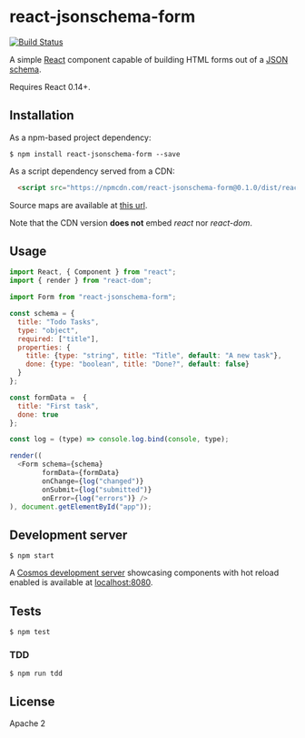 react-jsonschema-form
=====================

[![Build Status](https://travis-ci.org/mozilla-services/react-jsonschema-form.svg)](https://travis-ci.org/mozilla-services/react-jsonschema-form)

A simple [React](http://facebook.github.io/react/) component capable of building
HTML forms out of a [JSON schema](http://jsonschema.net/).

Requires React 0.14+.

## Installation

As a npm-based project dependency:

```
$ npm install react-jsonschema-form --save
```

As a script dependency served from a CDN:

```html
  <script src="https://npmcdn.com/react-jsonschema-form@0.1.0/dist/react-jsonschema-form-0.1.0.js"></script>
```

Source maps are available at [this url](https://npmcdn.com/react-jsonschema-form@0.1.0/dist/react-jsonschema-form-0.1.0.js.map).

Note that the CDN version **does not** embed *react* nor *react-dom*.

## Usage

```js
import React, { Component } from "react";
import { render } from "react-dom";

import Form from "react-jsonschema-form";

const schema = {
  title: "Todo Tasks",
  type: "object",
  required: ["title"],
  properties: {
    title: {type: "string", title: "Title", default: "A new task"},
    done: {type: "boolean", title: "Done?", default: false}
  }
};

const formData =  {
  title: "First task",
  done: true
};

const log = (type) => console.log.bind(console, type);

render((
  <Form schema={schema}
        formData={formData}
        onChange={log("changed")}
        onSubmit={log("submitted")}
        onError={log("errors")} />
), document.getElementById("app"));
```

## Development server

```
$ npm start
```

A [Cosmos development server](https://github.com/skidding/cosmos) showcasing
components with hot reload enabled is available at
[localhost:8080](http://localhost:8080).

## Tests

```
$ npm test
```

### TDD

```
$ npm run tdd
```

## License

Apache 2
